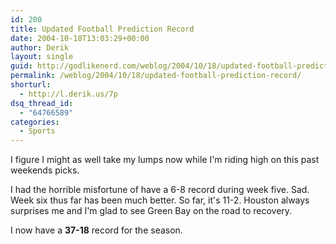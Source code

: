 ```yaml
---
id: 200
title: Updated Football Prediction Record
date: 2004-10-18T13:03:29+00:00
author: Derik
layout: single
guid: http://godlikenerd.com/weblog/2004/10/18/updated-football-prediction-record/
permalink: /weblog/2004/10/18/updated-football-prediction-record/
shorturl:
  - http://l.derik.us/7p
dsq_thread_id:
  - "64766589"
categories:
  - Sports
---
```

I figure I might as well take my lumps now while I'm riding high on this past weekends picks.

I had the horrible misfortune of have a 6-8 record during week five. Sad. Week six thus far has been much better. So far, it's 11-2. Houston always surprises me and I'm glad to see Green Bay on the road to recovery.

I now have a **37-18** record for the season.